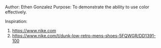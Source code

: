 Author: Ethen Gonzalez
Purpose: To demonstrate the ability to use color effectively.

Inspiration: 

1. https://www.nike.com
2. https://www.nike.com/t/dunk-low-retro-mens-shoes-5FQWGR/DD1391-100
